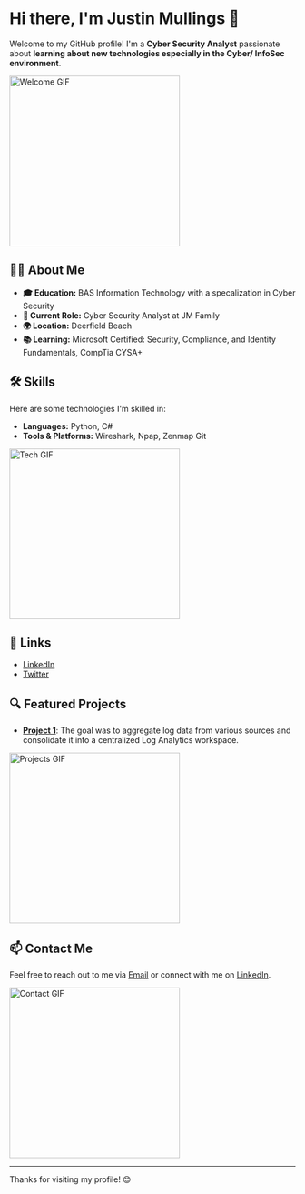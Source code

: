 <!-- Header Section with GIF -->
<h1>Hi there, I'm <strong>Justin Mullings</strong> 👋</h1>
<p>Welcome to my GitHub profile! I'm a <strong>Cyber Security Analyst</strong> passionate about <strong> learning about new technologies especially in the Cyber/ InfoSec environment</strong>.</p>
<img src="https://i.giphy.com/media/v1.Y2lkPTc5MGI3NjExMmluYTNhaGtwdWFweWFpbHYwZnc1OHJhczgwZTlyajB1eWN6MzNxYiZlcD12MV9pbnRlcm5hbF9naWZfYnlfaWQmY3Q9Zw/B4dt6rXq6nABilHTYM/giphy.gif" alt="Welcome GIF" width="300" />

<!-- About Me Section -->
<h2>👨‍💻 About Me</h2>
<ul>
  <li><strong>🎓 Education:</strong> BAS Information Technology with a specalization in Cyber Security</li>
  <li><strong>💼 Current Role:</strong> Cyber Security Analyst at JM Family</li>
  <li><strong>🌍 Location:</strong> Deerfield Beach</li>
  <li><strong>📚 Learning:</strong> Microsoft Certified: Security, Compliance, and Identity Fundamentals, CompTia CYSA+</li>
</ul>

<!-- Skills Section with GIF -->
<h2>🛠️ Skills</h2>
<p>Here are some technologies I'm skilled in:</p>
<ul>
  <li><strong>Languages:</strong> Python, C#</li>
  <li><strong>Tools & Platforms:</strong> Wireshark, Npap, Zenmap Git</li>
</ul>
<img src="https://media1.giphy.com/media/v1.Y2lkPTc5MGI3NjExa2c5eXFjYjBxMXR3eTkzeTQxb2hvYTBqeHY5b3ZwbWVwbHpkaWVocSZlcD12MV9pbnRlcm5hbF9naWZfYnlfaWQmY3Q9Zw/eCqFYAVjjDksg/200.webp" alt="Tech GIF" width="300" />

<!-- Links Section -->
<h2>🔗 Links</h2>
<ul>
  <li><a href="https://www.linkedin.com/in/justin-mullings-552aa3199/" target="_blank">LinkedIn</a></li>
  <li><a href="https://twitter.com/CyberJustin_" target="_blank">Twitter</a></li>
</ul>


<!-- Featured Projects Section -->
<h2>🔍 Featured Projects</h2>
<ul>
  <li><strong><a href="https://github.com/Justincyber/Azure-SOC" target="_blank">Project 1</a></strong>: The goal was to aggregate log data from various sources and consolidate it into a centralized Log Analytics workspace.
</ul>
<img src="https://media1.giphy.com/media/v1.Y2lkPTc5MGI3NjExZWdvamk2ampyZmtnb2NxOTh0c2JsYXgzdTQ0bHFhMzNseGk5Y2RnbiZlcD12MV9pbnRlcm5hbF9naWZfYnlfaWQmY3Q9Zw/RDZo7znAdn2u7sAcWH/giphy.webp" alt="Projects GIF" width="300" />

<!-- Contact Section -->
<h2>📫 Contact Me</h2>
<p>Feel free to reach out to me via <a href="Justin.Mullings@jmfamily.com">Email</a> or connect with me on <a href="https://https://www.linkedin.com/in/justin-mullings-552aa3199/" target="_blank">LinkedIn</a>.</p>
<img src="https://media0.giphy.com/media/v1.Y2lkPTc5MGI3NjExNDFhOTJvNmRzcmhsOXVuZnNqNjJtdm16aWZkaHFsMDhrNHJodGRpNyZlcD12MV9pbnRlcm5hbF9naWZfYnlfaWQmY3Q9Zw/YmjleYhDTUiYw/giphy.webp" alt="Contact GIF" width="300" />

<!-- Footer Section -->
<hr>
<p>Thanks for visiting my profile! 😊</p>
